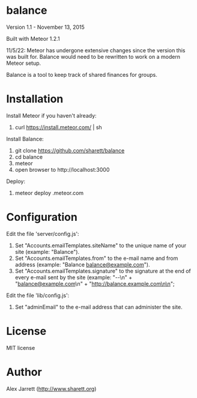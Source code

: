balance
=======

Version 1.1 - November 13, 2015

Built with Meteor 1.2.1

11/5/22: Meteor has undergone extensive changes since the version this was built for. Balance would need to be rewritten to work on a modern Meteor setup.

Balance is a tool to keep track of shared finances for groups.

# Installation

Install Meteor if you haven't already:

1. curl https://install.meteor.com/ | sh

Install Balance:

1. git clone https://github.com/sharett/balance
2. cd balance
3. meteor
4. open browser to http://localhost:3000

Deploy:

1. meteor deploy <site name>.meteor.com

# Configuration

Edit the file 'server/config.js':

1. Set "Accounts.emailTemplates.siteName" to the unique name of your site (example: "Balance").
2. Set "Accounts.emailTemplates.from" to the e-mail name and from address (example: "Balance <balance@example.com>").
3. Set "Accounts.emailTemplates.signature" to the signature at the end of every e-mail sent by the site
  (example: "--\n" + "balance@example.com\n" + "http://balance.example.com\n\n";

Edit the file 'lib/config.js':

1. Set "adminEmail" to the e-mail address that can administer the site.

# License
MIT license

# Author
Alex Jarrett (http://www.sharett.org)
